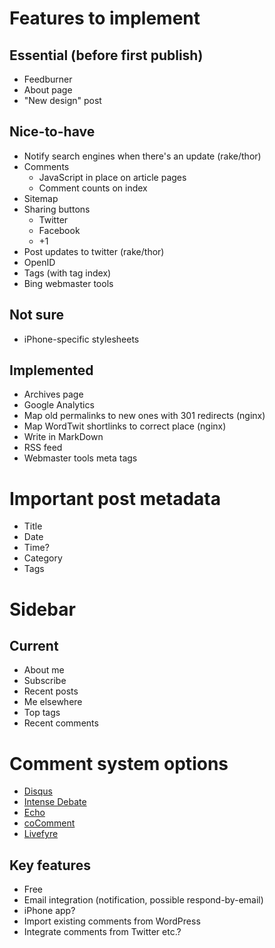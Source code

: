 # Features to implement

## Essential (before first publish)

-   Feedburner
-   About page
-   "New design" post

## Nice-to-have

-   Notify search engines when there's an update (rake/thor)
-   Comments
    -   JavaScript in place on article pages
    -   Comment counts on index
-   Sitemap
-   Sharing buttons
    -   Twitter
    -   Facebook
    -   +1
-   Post updates to twitter (rake/thor)
-   OpenID
-   Tags (with tag index)
-   Bing webmaster tools

## Not sure

-   iPhone-specific stylesheets

## Implemented

-   Archives page
-   Google Analytics
-   Map old permalinks to new ones with 301 redirects (nginx)
-   Map WordTwit shortlinks to correct place (nginx)
-   Write in MarkDown
-   RSS feed
-   Webmaster tools meta tags

# Important post metadata

-   Title
-   Date
-   Time?
-   Category
-   Tags

# Sidebar

## Current

-   About me
-   Subscribe
-   Recent posts
-   Me elsewhere
-   Top tags
-   Recent comments

# Comment system options

-   [Disqus](http://disqus.com/)
-   [Intense Debate](http://intensedebate.com/)
-   [Echo](http://aboutecho.com/)
-   [coComment](http://www.cocomment.com/)
-   [Livefyre](http://www.livefyre.com/)

## Key features

-   Free
-   Email integration (notification, possible respond-by-email)
-   iPhone app?
-   Import existing comments from WordPress
-   Integrate comments from Twitter etc.?
